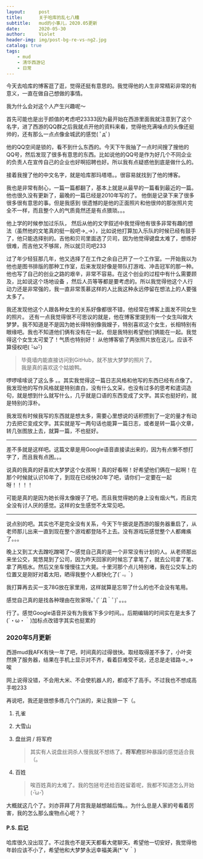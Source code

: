 ```yaml
---
layout:     post
title:      关于哈库的乱七八糟
subtitle:   mud的小事儿，2020.05更新
date:       2020-05-30
author:     Violet
header-img: img/post-bg-re-vs-ng2.jpg
catalog: true
tags:
    - mud
    - 清华西游记
    - 日常
---
```


今天去哈库的博客逛了逛，觉得还挺有意思的。我觉得他的人生非常精彩非常的有意义，一直在做自己想做的事情。

我为什么会对这个人产生兴趣呢～

首先可能也是出于颜值的考虑吧23333因为最开始在西游里面我就注意到了这个名字，进了西游的QQ群之后我就点开他的资料来看，觉得他充满噪点的头像还挺帅的，还有那么一点点像金城武的感觉( ﾟдﾟ)

他的QQ空间是锁的，看不到什么东西的。今天下午我抽了一点时间搜了搜他的QQ号，然后发现了很多有意思的东西。比如说他的QQ号是作为好几个不同企业的负责人在宣传自己的企业也好啊招聘也好。所以我有点疑惑他到底是做什么的。

接着我搜了他的中文名字，就是哈库那玛塔塔。。很容易就找到了他的博客。

我也是非常有耐心，一篇一篇都翻了，基本上就是从最早的一篇看到最近的一篇。 他也很久没有更新了，最晚的一篇已经是2010年写的了。 他倒是记录下来了很多很多很有意思的事。但是我感到 很遗憾的是他的正面照片和他很帅的那张照片完全不一样，而且整个人的气质竟然还是有点猥琐。。。

他上学的时候参加过乐队， 然后从他的文字叙述中我觉得他有很多非常有趣的想法（虽然他的文笔真的挺一般吧→_→），比如说他打算加入乐队的时候已经有鼓手了，他只能选择别的。吉他和贝司里面选了贝司，因为他觉得键盘太难了，想练好很难，而吉他又不够屌，所以就贝司吧233

过了年少轻狂那几年，他又选择了在工作之余自己开了一个工作室。一开始我以为他也是图书排版的那种工作室，后来发现好像是带队打游戏、冲击冠军的那一种。他也写了自己的创业之路的艰辛，非常不容易。在这个创业的过程中有什么需要顾及，比如说这个场地设备 ，然后人员等等都是要考虑的。所以我觉得他这个人行动力还是非常强的，我一直非常羡慕这样的人比我这种永远停留在想法上的人要强太多了。

我还发现他这个人跟各种女生的关系好像都很不错，他经常在博客上面发不同女生的照片。 还有一点我觉得很不可思议的就是，他在博客里提到有一个女生叫做大梦梦。我不知道是不是因为她长得特别像我嫂子，特别喜欢这个女生，长相特别有眼缘吧。我也不知道他们俩有没有在一起，但是我特别希望他们俩能在一起。我觉得这个女生太可爱了！气质也特别好！ 从他博客偷了两张照片放在这儿。应该不算侵权吧( ･ิω･ิ)

> 毕竟墙内能直接访问到GitHub，就不放大梦梦的照片了。<br>我是真的喜欢这个姑娘鸭。

啰啰嗦嗦说了这么多 。。其实我觉得这一篇日志风格和他写的东西已经有点像了。我发现他的写作风格就是特别直白，没有什么文采，也没有过多的思考和遣词造句，就是想到什么就写什么，几乎就是口语的东西变成了文字。其实也挺好的，就是特别的淳朴。

我发现有时候我写的东西就是想太多，需要心里想说的话积攒到了一定的量才有动力去把它变成文字。其实就是写一两句话也能算一篇日志，或者是转一篇小文章，转几张图放上去，就算一篇，不也挺好。

***

差不多就是这样吧。这篇文章是用Google语音直接读出来的，因为有点懒不想打字了，而且我有点困。。。

说真的我真的好喜欢大梦梦这个女孩啊！真的好看啊！好希望他们俩在一起啊！在那个时候就认识10年了，到现在已经快20年了吧，请你们一定要在一起呀！！！！

可能是真的是因为她长得太像嫂子了吧。而且我觉得她的身上没有烟火气，而且完全没有讨人厌的感觉。这样的女生感觉不太常见吧。

***

说点别的吧。其实也不是完全没有关系，今天下午据说是西游的服务器重启了，从老师那儿出来一直到现在整个游戏都登陆不上去。没有游戏玩感觉整个人都瘫痪了。。。

晚上又到工大去蹭吃蹭喝了～感觉自己真的是一个非常没有计划的人。从老师那出来坐公交，晃悠晃到了公司，因为昨天回家的时候忘了拿笔了，就去公司拿了笔、拿了两瓶水。然后又坐车慢慢往工大晃。十里河那个点儿特别堵，我在公交车上的位置又是刚好对着太阳，晒得我整个人都快化了(*´﹃｀*)

我打算再去买一支78G放在家里用，这样就算是忘带了什么的也不会没有笔用。

感觉自己真的是找各种理由在败家呀｡ﾟ(ﾟ´Д｀ﾟ)ﾟ｡。。

行了。感觉Google语音并没有为我省下多少时间。。后期编辑的时间实在是太多了(´・ω・｀)加标点改错字其实也挺累的

### 2020年5月更新

西游mud我AFK有快一年了吧，时间真的过得很快。取经取得差不多了，小叶突然换了服务器，结果在手机上显示对不齐，看着巨难受不说，还总是走错路→_→唉

网上说得没错，不会用大米、不会使机器人的，都成不了高手。不过我也不想成高手啦233

再说吧，我还是很想多练几个门派的，来让我排一下（。

1. 孔雀

2. 大雪山

3. 盘丝洞 / 将军府

    > 其实有人说盘丝洞杀人慢我就不想练了。**将军府**那种暴躁的感觉适合我（。

4. 百姓

    > 唉百姓真的太难了。我的包拯号还给百姓留着呢，我都不知道怎么开始(･ัω･ั)

大概就这几个了。刘亦菲拜了月宫我是越想越后悔。。为什么总是人家的号看着厉害，我的怎么那么废物点心呢？？

#### P.S. 后记

哈库很久没出现了。不过我也不是天天都看大佬聊天。希望他一切安好，我觉得他年龄应该不小了，希望他和大梦梦永远幸福美满(*´∀｀)

